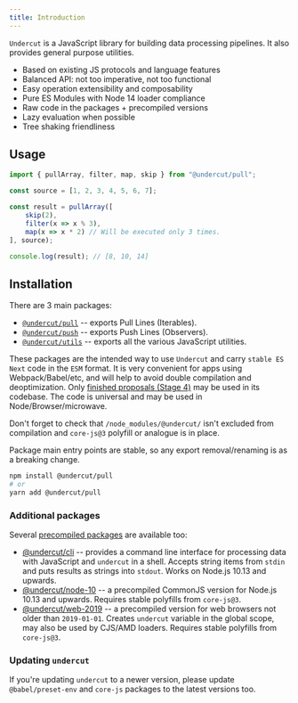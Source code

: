 ```yaml
---
title: Introduction
---
```


`Undercut` is a JavaScript library for building data processing pipelines. It also provides general purpose utilities.

- Based on existing JS protocols and language features
- Balanced API: not too imperative, not too functional
- Easy operation extensibility and composability
- Pure ES Modules with Node 14 loader compliance
- Raw code in the packages + precompiled versions
- Lazy evaluation when possible
- Tree shaking friendliness

## Usage

```js
import { pullArray, filter, map, skip } from "@undercut/pull";

const source = [1, 2, 3, 4, 5, 6, 7];

const result = pullArray([
    skip(2),
    filter(x => x % 3),
    map(x => x * 2) // Will be executed only 3 times.
], source);

console.log(result); // [8, 10, 14]
```

## Installation

There are 3 main packages:

- [`@undercut/pull`](pull/overview) -- exports Pull Lines (Iterables).
- [`@undercut/push`](push/overview) -- exports Push Lines (Observers).
- [`@undercut/utils`](utils/overview) -- exports all the various JavaScript utilities.

These packages are the intended way to use `Undercut` and carry `stable ES Next` code in the `ESM` format. It is very convenient for apps using Webpack/Babel/etc, and will help to avoid double compilation and deoptimization. Only [finished proposals (Stage 4)](https://github.com/tc39/proposals/blob/master/finished-proposals.md) may be used in its codebase. The code is universal and may be used in Node/Browser/microwave.

Don't forget to check that `/node_modules/@undercut/` isn't excluded from compilation and `core-js@3` polyfill or analogue is in place.

Package main entry points are stable, so any export removal/renaming is as a breaking change.

```bash
npm install @undercut/pull
# or
yarn add @undercut/pull
```

### Additional packages

Several [precompiled packages](precompiled) are available too:

- [@undercut/cli](cli/overview) -- provides a command line interface for processing data with JavaScript and `undercut` in a shell. Accepts string items from `stdin` and puts results as strings into `stdout`. Works on Node.js 10.13 and upwards.
- [@undercut/node-10](packages#undercutnode-10) -- a precompiled CommonJS version for Node.js 10.13 and upwards. Requires stable polyfills from `core-js@3`.
- [@undercut/web-2019](packages#undercutweb-2019) -- a precompiled version for web browsers not older than `2019-01-01`. Creates `undercut` variable in the global scope, may also be used by CJS/AMD loaders. Requires stable polyfills from `core-js@3`.

### Updating `undercut`

If you're updating `undercut` to a newer version, please update `@babel/preset-env` and `core-js` packages to the latest versions too.
